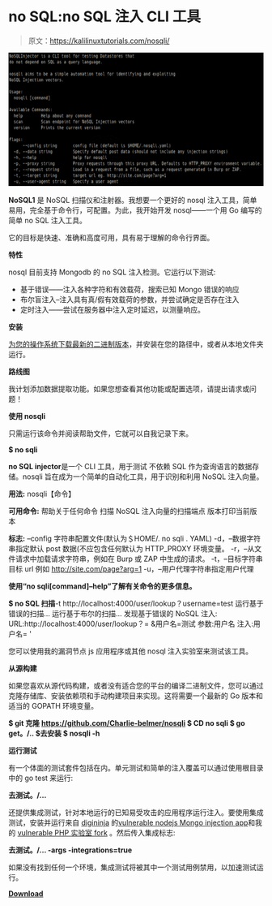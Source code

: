 # no SQL:no SQL 注入 CLI 工具

> 原文：<https://kalilinuxtutorials.com/nosqli/>

[![NoSQLi : NoSql Injection CLI Tool](img/e734bb683c4174c7390096f62bcde8f0.png "NoSQLi : NoSql Injection CLI Tool")](https://1.bp.blogspot.com/-BueIz_LcvPQ/X5lfgK3-reI/AAAAAAAAH34/_oqb1bSWIo4AM1L2jcgm4V2aiMCQaTSCgCLcBGAsYHQ/s728/nosqli%25281%2529.png)

**NoSQL1** 是 NoSQL 扫描仪和注射器。我想要一个更好的 nosql 注入工具，简单易用，完全基于命令行，可配置。为此，我开始开发 nosql——一个用 Go 编写的简单 no SQL 注入工具。

它的目标是快速、准确和高度可用，具有易于理解的命令行界面。

**特性**

nosql 目前支持 Mongodb 的 no SQL 注入检测。它运行以下测试:

*   基于错误——注入各种字符和有效载荷，搜索已知 Mongo 错误的响应
*   布尔盲注入–注入具有真/假有效载荷的参数，并尝试确定是否存在注入
*   定时注入——尝试在服务器中注入定时延迟，以测量响应。

**安装**

[为您的操作系统下载最新的二进制版本](https://github.com/Charlie-belmer/nosqli/releases)，并安装在您的路径中，或者从本地文件夹运行。

**路线图**

我计划添加数据提取功能。如果您想查看其他功能或配置选项，请提出请求或问题！

**使用 nosqli**

只需运行该命令并阅读帮助文件，它就可以自我记录下来。

**$ no sqli**

**no SQL injector**是一个 CLI 工具，用于测试
不依赖 SQL 作为查询语言的数据存储。nosqli 旨在成为一个简单的自动化工具，用于识别和利用
NoSQL 注入向量。

**用法:**
nosqli【命令】

**可用命令:**
帮助关于任何命令
扫描 NoSQL 注入向量的扫描端点
版本打印当前版本

**标志:**
–config 字符串配置文件(默认为＄HOME/. no sqli . YAML)
-d，–数据字符串指定默认 post 数据(不应包含任何默认为 HTTP_PROXY 环境变量。
-r，–从文件请求中加载请求字符串，例如在 Burp 或 ZAP 中生成的请求。
-t，–目标字符串目标 url 例如 http://site.com/page?arg=1
-u，–用户代理字符串指定用户代理

**使用“no sqli[command]–help”了解有关命令的更多信息。**

**$ no SQL 扫描**-t http://localhost:4000/user/lookup？username=test
运行基于错误的扫描…
运行基于布尔的扫描…
发现基于错误的 NoSQL 注入:
URL:http://localhost:4000/user/lookup？= &用户名=测试
参数:用户名
注入:用户名= '

您可以使用我的漏洞节点 js 应用程序或其他 nosql 注入实验室来测试该工具。

**从源构建**

如果您喜欢从源代码构建，或者没有适合您的平台的编译二进制文件，您可以通过克隆存储库、安装依赖项和手动构建项目来实现。这将需要一个最新的 Go 版本和适当的 GOPATH 环境变量。

**$ git 克隆 https://github.com/Charlie-belmer/nosqli
$ CD no sqli
$ go get。/..
$去安装
$ nosqli -h**

**运行测试**

有一个体面的测试套件包括在内。单元测试和简单的注入覆盖可以通过使用根目录中的 go test 来运行:

**去测试。/…**

还提供集成测试，针对本地运行的已知易受攻击的应用程序运行注入。要使用集成测试，安装并运行来自 [digininja](https://digi.ninja/projects/nosqli_lab.php) 的[vulnerable nodejs Mongo injection app](https://github.com/Charlie-belmer/vulnerable-node-app)和我的 [vulnerable PHP 实验室 fork](https://github.com/Charlie-belmer/nosqlilab) 。然后传入集成标志:

**去测试。/… -args -integrations=true**

如果没有找到任何一个环境，集成测试将被其中一个测试用例禁用，以加速测试运行。

[**Download**](https://github.com/Charlie-belmer/nosqli)